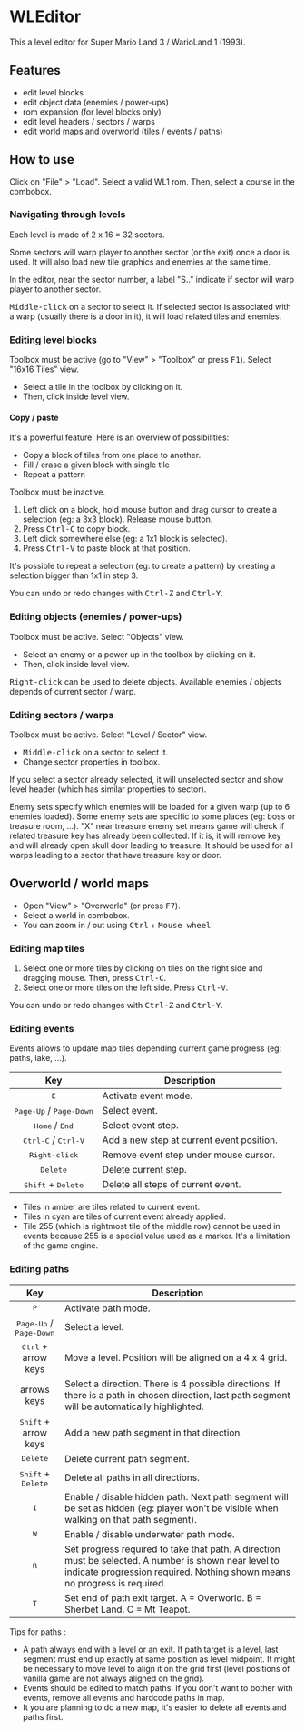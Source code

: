 # WLEditor

This a level editor for Super Mario Land 3 / WarioLand 1 (1993).

## Features
- edit level blocks
- edit object data (enemies / power-ups)
- rom expansion (for level blocks only)
- edit level headers / sectors / warps 
- edit world maps and overworld (tiles / events / paths)

## How to use 
Click on "File" > "Load". Select a valid WL1 rom.
Then, select a course in the combobox.

### Navigating through levels
Each level is made of 2 x 16 = 32 sectors.

Some sectors will warp player to another sector (or the exit) once a door is used. It will also load new tile graphics and enemies at the same time.

In the editor, near the sector number, a label "S.." indicate if sector will warp player to another sector.

<kbd>Middle-click</kbd> on a sector to select it. If selected sector is associated with a warp (usually there is a door in it), it will load related tiles and enemies.

### Editing level blocks
Toolbox must be active (go to "View" > "Toolbox" or press <kbd>F1</kbd>). Select "16x16 Tiles" view.
- Select a tile in the toolbox by clicking on it.
- Then, click inside level view. 

#### Copy / paste 

It's a powerful feature. Here is an overview of possibilities: 
- Copy a block of tiles from one place to another.
- Fill / erase a given block with single tile 
- Repeat a pattern

Toolbox must be inactive. 
1. Left click on a block, hold mouse button and drag cursor to create a selection (eg: a 3x3 block). Release mouse button.
2. Press <kbd>Ctrl-C</kbd> to copy block.
3. Left click somewhere else (eg: a 1x1 block is selected).
4. Press <kbd>Ctrl-V</kbd> to paste block at that position. 

It's possible to repeat a selection (eg: to create a pattern) by creating a selection bigger than 1x1 in step 3.

You can undo or redo changes with <kbd>Ctrl-Z</kbd> and <kbd>Ctrl-Y</kbd>.

### Editing objects (enemies / power-ups)
Toolbox must be active. Select "Objects" view.
- Select an enemy or a power up in the toolbox by clicking on it. 
- Then, click inside level view. 

<kbd>Right-click</kbd> can be used to delete objects. Available enemies / objects depends of current sector / warp.

### Editing sectors / warps
Toolbox must be active. Select "Level / Sector" view.
- <kbd>Middle-click</kbd> on a sector to select it.
- Change sector properties in toolbox.

If you select a sector already selected, it will unselected sector and show level header (which has similar properties to sector).

Enemy sets specify which enemies will be loaded for a given warp (up to 6 enemies loaded). Some enemy sets are specific to some places (eg: boss or treasure room, ...).
"X" near treasure enemy set means game will check if related treasure key has already been collected. If it is, it will remove key and will already open skull door leading to treasure. It should be used for all warps leading to a sector that have treasure key or door.

## Overworld / world maps

- Open "View" > "Overworld" (or press <kbd>F7</kbd>). 
- Select a world in combobox. 
- You can zoom in / out using <kbd>Ctrl</kbd> + <kbd>Mouse wheel</kbd>.

### Editing map tiles 

1. Select one or more tiles by clicking on tiles on the right side and dragging mouse. Then, press <kbd>Ctrl-C</kbd>.
2. Select one or more tiles on the left side. Press <kbd>Ctrl-V</kbd>.

You can undo or redo changes with <kbd>Ctrl-Z</kbd> and <kbd>Ctrl-Y</kbd>.

### Editing events

Events allows to update map tiles depending current game progress (eg: paths, lake, ...).

| Key | Description |
| :-: | - |
| <kbd>E</kbd> | Activate event mode.
| <kbd>Page-Up</kbd> / <kbd>Page-Down</kbd> | Select event.
| <kbd>Home</kbd> / <kbd>End</kbd> | Select event step.
| <kbd>Ctrl-C</kbd> / <kbd>Ctrl-V</kbd> | Add a new step at current event position.
| <kbd>Right-click</kbd> | Remove event step under mouse cursor.
| <kbd>Delete</kbd> | Delete current step.
| <kbd>Shift</kbd> + <kbd>Delete</kbd> | Delete all steps of current event.

- Tiles in amber are tiles related to current event.
- Tiles in cyan are tiles of current event already applied.
- Tile 255 (which is rightmost tile of the middle row) cannot be used in events because 255 is a special value used as a marker. It's a limitation of the game engine.

### Editing paths

| Key | Description |
| :-: | - |
| <kbd>P</kbd> | Activate path mode.
| <kbd>Page-Up</kbd> / <kbd>Page-Down</kbd> | Select a level.
| <kbd>Ctrl</kbd> + arrow keys | Move a level. Position will be aligned on a 4 x 4 grid.
| arrows keys | Select a direction. There is 4 possible directions. If there is a path in chosen direction, last path segment will be automatically highlighted.
| <kbd>Shift</kbd> + arrow keys | Add a new path segment in that direction. 
| <kbd>Delete</kbd>  | Delete current path segment.
| <kbd>Shift</kbd> + <kbd>Delete</kbd>  | Delete all paths in all directions.
| <kbd>I</kbd>  | Enable / disable hidden path. Next path segment will be set as hidden (eg: player won't be visible when walking on that path segment).
| <kbd>W</kbd>  | Enable / disable underwater path mode. 
| <kbd>R</kbd> | Set progress required to take that path. A direction must be selected. A number is shown near level to indicate progression required. Nothing shown means no progress is required.
| <kbd>T</kbd> | Set end of path exit target. A = Overworld. B = Sherbet Land. C = Mt Teapot.

Tips for paths : 

- A path always end with a level or an exit. If path target is a level, last segment must end up exactly at same position as level midpoint. It might be necessary to move level to align it on the grid first (level positions of vanilla game are not always aligned on the grid).
- Events should be edited to match paths. If you don't want to bother with events, remove all events and hardcode paths in map.
- It you are planning to do a new map, it's easier to delete all events and paths first.